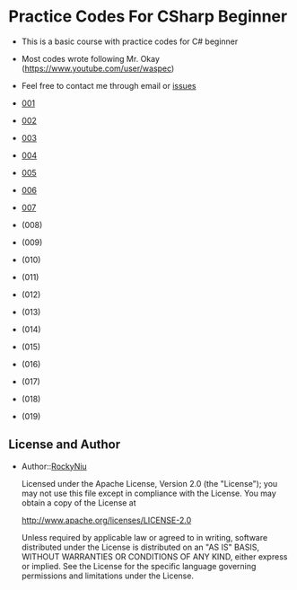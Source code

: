 # Practice Codes For CSharp Beginner

* This is a basic course with practice codes for C# beginner
* Most codes wrote following Mr. Okay (https://www.youtube.com/user/waspec)
* Feel free to contact me through email or [issues]( https://github.com/RockyNiu/PracticeCodesForCSharpBeginner/issues)

* [001](001)
* [002](002)
* [003](003)
* [004](004)
* [005](005)
* [006](006)
* [007](007)
* (008)
* (009)
* (010)
* (011)
* (012)
* (013)
* (014)
* (015)
* (016)
* (017)
* (018) 
* (019)

## License and Author
* Author::[RockyNiu](https://github.com/RockyNiu)
  
  Licensed under the Apache License, Version 2.0 (the "License"); you may not use this file except in compliance with the License. You may obtain a copy of the License at

  http://www.apache.org/licenses/LICENSE-2.0

  Unless required by applicable law or agreed to in writing, software distributed under the License is distributed on an "AS IS" BASIS, WITHOUT WARRANTIES OR CONDITIONS OF ANY KIND, either express or implied. See the License for the specific language governing permissions and limitations under the License.
